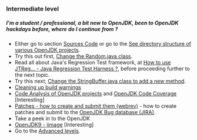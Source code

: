 ### Intermediate level

##### I'm a student / professional, a bit new to OpenJDK, been to OpenJDK hackdays before, where do I continue from ?

- Either go to section [Sources Code](../source-code/source_code.md) or go to the [See directory structure of various OpenJDK projects](../intermediate-steps/see_directory_structure_of_various_openjdk_projects.md).
- Try this out first, [Change the Random.java class](../intermediate-steps/change_the_randomjava_class.md).
- Read all about Java's Regression Test framework, at [How to use JTReg… - Java Regression Test Harness ?](../intermediate-steps/how_to_use_jtreg_-_java_regression_test_harness.md), before proceeding further to the next topic.
- Try this next, [Change the StringBuffer.java class to add a new method](intermediate-steps/change_the_stringbufferjava_class_to_add_a_new_method.md).
- [Cleaning up build warnings](../intermediate-steps/cleaning_up_build_warnings.md)
- [Code Analysis of OpenJDK projects](../intermediate-steps/code_analysis_of_openjdk_projects.md) and [OpenJDK Code Coverage](../advanced-steps/openjdk_code_coverage.md) [Interesting]
- [Patches - how to create and submit them (webrev)](../intermediate-steps/patches_-_how_to_create_and_submit_them_webrev.md) - how to create patches and submit to the [OpenJDK Bug database (JIRA)](adopt-openjdk-getting-started/openjdk_bug_database_jira.md).
- Take a peek in to the OpenJDK 
- [OpenJDK9 - jimage](../intermediate-steps/openjdk9-jimage.md) [Interesting]
- Go to the [Advanced levels](../how-to-navigate/advanced-level.md).